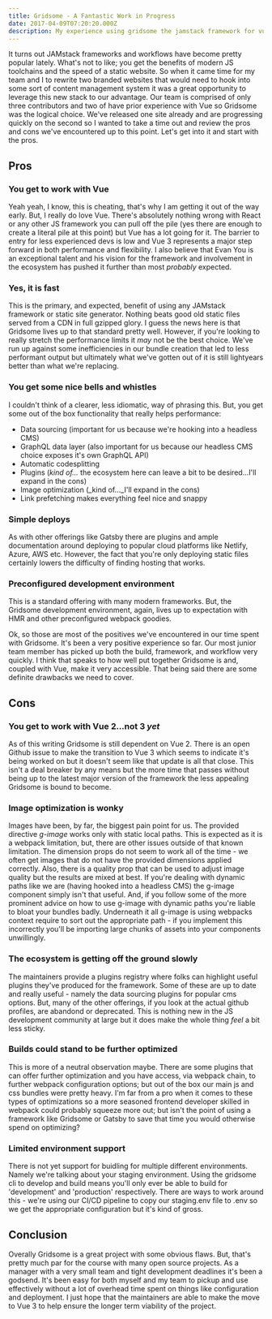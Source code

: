 ```yaml
---
title: Gridsome - A Fantastic Work in Progress
date: 2017-04-09T07:20:20.000Z
description: My experience using gridsome the jamstack framework for vue
---
```

It turns out JAMstack frameworks and workflows have become pretty popular lately. What's not to like; you get the benefits of modern JS toolchains and the speed of a static website. So when it came time for my team and I to rewrite two branded websites that would need to hook into some sort of content management system it was a great opportunity to leverage this new stack to our advantage. Our team is comprised of only three contributors and two of have prior experience with Vue so Gridsome was the logical choice. We've released one site already and are progressing quickly on the second so I wanted to take a time out and review the pros and cons we've encountered up to this point. Let's get into it and start with the pros.

## Pros

### You get to work with Vue

Yeah yeah, I know, this is cheating, that's why I am getting it out of the way early. But, I really do love Vue. There's absolutely nothing wrong with React or any other JS framework you can pull off the pile (yes there are enough to create a literal pile at this point) but Vue has a lot going for it. The barrier to entry for less experienced devs is low and Vue 3 represents a major step forward in both performance and flexibility. I also believe that Evan You is an exceptional talent and his vision for the framework and involvement in the ecosystem has pushed it further than most _probably_ expected.

### Yes, it is fast

This is the primary, and expected, benefit of using any JAMstack framework or static site generator. Nothing beats good old static files served from a CDN in full gzipped glory. I guess the news here is that Gridsome lives up to that standard pretty well. However, if you're looking to really stretch the performance limits it _may_ not be the best choice. We've run up against some inefficiencies in our bundle creation that led to less performant output but ultimately what we've gotten out of it is still lightyears better than what we're replacing.

### You get some nice bells and whistles

I couldn't think of a clearer, less idiomatic, way of phrasing this. But, you get some out of the box functionality that really helps performance:
- Data sourcing (important for us because we're hooking into a headless CMS)
- GraphQL data layer (also important for us because our headless CMS choice exposes it's own GraphQL API)
- Automatic codesplitting
- Plugins (_kind of..._ the ecosystem here can leave a bit to be desired...I'll expand in the cons)
- Image optimization (_kind of..._I'll expand in the cons)
- Link prefetching makes everything feel nice and snappy

### Simple deploys

As with other offerings like Gatsby there are plugins and ample documentation around deploying to popular cloud platforms like Netlify, Azure, AWS etc. However, the fact that you're only deploying static files certainly lowers the difficulty of finding hosting that works.

### Preconfigured development environment

This is a standard offering with many modern frameworks. But, the Gridsome development environment, again, lives up to expectation with HMR and other preconfigured webpack goodies.

Ok, so those are most of the positives we've encountered in our time spent with Gridsome. It's been a very positive experience so far. Our most junior team member has picked up both the build, framework, and workflow very quickly. I think that speaks to how well put together Gridsome is and, coupled with Vue, make it very accessible. That being said there are some definite drawbacks we need to cover.

## Cons

### You get to work with Vue 2...not 3 _yet_

As of this writing Gridsome is still dependent on Vue 2. There is an open Github issue to make the transition to Vue 3 which seems to indicate it's being worked on but it doesn't seem like that update is all that close. This isn't a deal breaker by any means but the more time that passes without being up to the latest major version of the framework the less appealing Gridsome is bound to become.

### Image optimization is wonky

Images have been, by far, the biggest pain point for us. The provided directive _g-image_ works only with static local paths. This is expected as it is a webpack limitation, but, there are other issues outside of that known limitation. The dimension props do not seem to work all of the time - we often get images that do not have the provided dimensions applied correctly. Also, there is a quality prop that can be used to adjust image quality but the results are mixed at best. If you're dealing with dynamic paths like we are (having hooked into a headless CMS) the g-image component simply isn't that useful. And, if you follow some of the more prominent advice on how to use g-image with dynamic paths you're liable to bloat your bundles badly. Underneath it all g-image is using webpacks context require to sort out the appropriate path - if you implement this incorrectly you'll be importing large chunks of assets into your components unwillingly.

### The ecosystem is getting off the ground slowly

The maintainers provide a plugins registry where folks can highlight useful plugins they've produced for the framework. Some of these are up to date and really useful - namely the data sourcing plugins for popular cms options. But, many of the other offerings, if you look at the actual github profiles, are abandond or deprecated. This is nothing new in the JS development community at large but it does make the whole thing _feel_ a bit less sticky.

### Builds could stand to be further optimized

This is more of a neutral observation maybe. There are some plugins that can offer further optimization and you have access, via webpack chain, to further webpack configuration options; but out of the box our main js and css bundles were pretty heavy. I'm far from a pro when it comes to these types of optimizations so a more seasoned frontend developer skilled in webpack could probably squeeze more out; but isn't the point of using a framework like Gridsome or Gatsby to save that time you would otherwise spend on optimizing?

### Limited environment support

There is not yet support for buidling for multiple different environments. Namely we're talking about your staging environment. Using the gridsome cli to develop and build means you'll only ever be able to build for 'development' and 'production' respectively. There are ways to work around this - we're using our CI/CD pipeline to copy our staging.env file to .env so we get the appropriate configuration but it's kind of gross.

## Conclusion

Overally Gridsome is a great project with some obvious flaws. But, that's pretty much par for the course with many open source projects. As a manager with a very small team and tight development deadlines it's been a godsend. It's been easy for both myself and my team to pickup and use effectively without a lot of overhead time spent on things like configuration and deployment. I just hope that the maintainers are able to make the move to Vue 3 to help ensure the longer term viability of the project.

